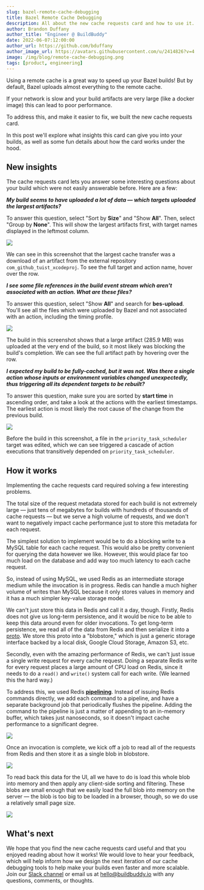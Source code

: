 ```yaml
---
slug: bazel-remote-cache-debugging
title: Bazel Remote Cache Debugging
description: All about the new cache requests card and how to use it.
author: Brandon Duffany
author_title: "Engineer @ BuildBuddy"
date: 2022-06-07:12:00:00
author_url: https://github.com/bduffany
author_image_url: https://avatars.githubusercontent.com/u/2414826?v=4
image: /img/blog/remote-cache-debugging.png
tags: [product, engineering]
---
```


Using a remote cache is a great way to speed up your Bazel builds! But by
default, Bazel uploads almost everything to the remote cache.

If your network is slow and your build artifacts are very large (like a
docker image) this can lead to poor performance.

To address this, and make it easier to fix, we built the new cache
requests card.

In this post we'll explore what insights this card can give you into your
builds, as well as some fun details about how the card works under the
hood.

<!-- truncate -->

## New insights

The cache requests card lets you answer some interesting questions about
your build which were not easily answerable before. Here are a few:

_**My build seems to have uploaded a lot of data &mdash; which targets
uploaded the largest artifacts?**_

To answer this question, select "Sort by **Size**" and "Show **All**".
Then, select "Group by **None**". This will show the largest artifacts
first, with target names displayed in the leftmost column.

![](/img/blog/cache-requests-card.png)

We can see in this screenshot that the largest cache transfer was a
download of an artifact from the external repository
`com_github_tuist_xcodeproj`. To see the full target and action name,
hover over the row.

_**I see some file references in the build event stream which aren't
associated with an action. What are these files?**_

To answer this question, select "Show **All**" and search for
**bes-upload**. You'll see all the files which were uploaded by Bazel
and not associated with an action, including the timing profile.

![](/img/blog/cache-requests-card-bes-upload.png)

The build in this screenshot shows that a large artifact (285.9 MB) was
uploaded at the very end of the build, so it most likely was blocking the
build's completion. We can see the full artifact path by hovering over the
row.

_**I expected my build to be fully-cached, but it was not. Was there a
single action whose inputs or environment variables changed unexpectedly,
thus triggering all its dependent targets to be rebuilt?**_

To answer this question, make sure you are sorted by **start time** in
ascending order, and take a look at the actions with the earliest
timestamps. The earliest action is most likely the root cause of the
change from the previous build.

![](/img/blog/cache-requests-card-incremental-rebuild.png)

Before the build in this screenshot, a file in the
`priority_task_scheduler` target was edited, which we can see triggered a
cascade of action executions that transitively depended on
`priority_task_scheduler`.

## How it works

Implementing the cache requests card required solving a few interesting
problems.

The total size of the request metadata stored for each build is not
extremely large &mdash; just tens of megabytes for builds with hundreds of
thousands of cache requests &mdash; but we serve a high volume of
requests, and we don't want to negatively impact cache performance just to
store this metadata for each request.

The simplest solution to implement would be to do a blocking write to a
MySQL table for each cache request. This would also be pretty convenient
for querying the data however we like. However, this would place far too
much load on the database and add way too much latency to each cache
request.

So, instead of using MySQL, we used Redis as an intermediate storage
medium while the invocation is in progress. Redis can handle a much higher
volume of writes than MySQL because it only stores values in memory and it
has a much simpler key-value storage model.

We can't just store this data in Redis and call it a day, though. Firstly,
Redis does not give us long-term persistence, and it would be nice to be
able to keep this data around even for older invocations. To get long-term
persistence, we read all of the data from Redis and then serialize it into
a [proto](https://developers.google.com/protocol-buffers). We store this
proto into a "blobstore," which is just a generic storage interface backed
by a local disk, Google Cloud Storage, Amazon S3, etc.

Secondly, even with the amazing performance of Redis, we can't just issue
a single write request for every cache request. Doing a separate Redis
write for every request places a large amount of CPU load on Redis, since
it needs to do a `read()` and `write()` system call for each write.
(We learned this the hard way.)

To address this, we used Redis
[**pipelining**](https://redis.io/docs/manual/pipelining/). Instead of
issuing Redis commands directly, we add each command to a pipeline, and
have a separate background job that periodically flushes the pipeline.
Adding the command to the pipeline is just a matter of appending to an
in-memory buffer, which takes just nanoseconds, so it doesn't impact cache
performance to a significant degree.

![](/img/blog/cache-requests-design-1.png)

Once an invocation is complete, we kick off a job to read all of the
requests from Redis and then store it as a single blob in blobstore.

![](/img/blog/cache-requests-design-2.png)

To read back this data for the UI, all we have to do is load this whole
blob into memory and then apply any client-side sorting and filtering.
These blobs are small enough that we easily load the full blob into memory
on the server &mdash; the blob is too big to be loaded in a browser,
though, so we do use a relatively small page size.

![](/img/blog/cache-requests-design-3.png)

## What's next

We hope that you find the new cache requests card useful and that you
enjoyed reading about how it works! We would love to hear your feedback,
which will help inform how we design the next iteration of our cache
debugging tools to help make your builds even faster and more scalable.
Join our [Slack channel](https://community.buildbuddy.io) or email us at
[hello@buildbuddy.io](mailto:hello@buildbuddy.io) with any questions, comments, or thoughts.
